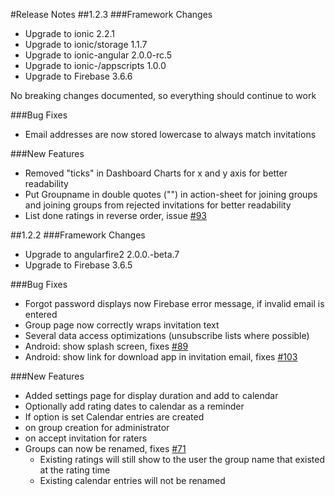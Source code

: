#Release Notes
##1.2.3
###Framework Changes
* Upgrade to ionic 2.2.1
* Upgrade to ionic/storage 1.1.7
* Upgrade to ionic-angular 2.0.0-rc.5
* Upgrade to ionic-/appscripts 1.0.0
* Upgrade to Firebase 3.6.6

No breaking changes documented, so everything should continue to work

###Bug Fixes
* Email addresses are now stored lowercase to always match invitations

###New Features
* Removed "ticks" in Dashboard Charts for x and y axis for better readability
* Put Groupname in double quotes ("") in action-sheet for joining groups and joining groups from rejected invitations for better readability
* List done ratings in reverse order, issue [#93](https://github.com/xamplo/aspecx/issues/93)

##1.2.2
###Framework Changes
* Upgrade to angularfire2 2.0.0.-beta.7
* Upgrade to Firebase 3.6.5

###Bug Fixes
* Forgot password displays now Firebase error message, if invalid email is entered
* Group page now correctly wraps invitation text
* Several data access optimizations (unsubscribe lists where possible)
* Android: show splash screen, fixes [#89](https://github.com/xamplo/aspecx/issues/89)
* Android: show link for download app in invitation email, fixes [#103](https://github.com/xamplo/aspecx/issues/103)

###New Features
* Added settings page for display duration and add to calendar
* Optionally add rating dates to calendar as a reminder
 * If option is set Calendar entries are created 
  * on group creation for administrator
  * on accept invitation for raters
* Groups can now be renamed, fixes [#71](https://github.com/xamplo/aspecx/issues/71)
  * Existing ratings will still show to the user the  group name that existed at the rating time
  * Existing calendar entries will not be renamed
